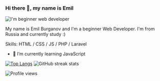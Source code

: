 ### Hi there 👋, my name is Emil
![I'm beginner web developer](https://media.giphy.com/media/Qo2dupDib32rkTY4hX/giphy.gif)

My name is Emil Burganov and I'm a beginner Web Developer. I'm from Russia and currently study :)

Skills: HTML / CSS / JS / PHP / Laravel

- 🌱 I’m currently learning JavaScript 

[![Top Langs](https://github-readme-stats.vercel.app/api/top-langs/?username=emilburganov)](https://github.com/emilburganov/github-readme-stats)
![GitHub streak stats](https://streak-stats.demolab.com/?user=emilburganov)  

![Profile views](https://gpvc.arturio.dev/emilburganov)  
